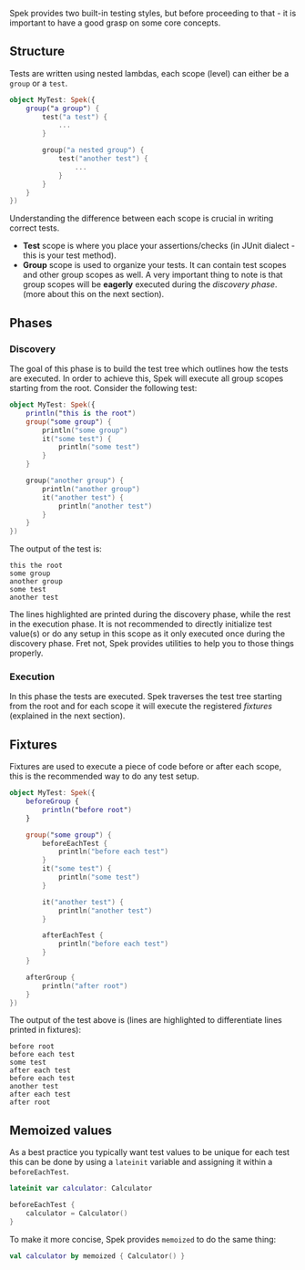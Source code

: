 Spek provides two built-in testing styles, but before proceeding to that - it is important to have a good
grasp on some core concepts.

## Structure
Tests are written using nested lambdas, each scope (level) can either be a `group` or a `test`.

```kotlin
object MyTest: Spek({
    group("a group") {
        test("a test") {
            ...
        }

        group("a nested group") {
            test("another test") {
                ...
            }
        }
    }
})
```

Understanding the difference between each scope is crucial in writing correct tests.

- **Test** scope is where you place your assertions/checks (in JUnit dialect - this is your test method).
- **Group** scope is used to organize your tests. It can contain test scopes and other group scopes as well.
  A very important thing to note is that group scopes will be **eagerly** executed during the *discovery phase*.
  (more about this on the next section).

## Phases
### Discovery
The goal of this phase is to build the test tree which outlines how the tests are executed. In order to achieve this, Spek
will execute all group scopes starting from the root. Consider the following test:

```kotlin
object MyTest: Spek({
    println("this is the root")
    group("some group") {
        println("some group")
        it("some test") {
            println("some test")
        }
    }

    group("another group") {
        println("another group")
        it("another test") {
            println("another test")
        }
    }
})
```
The output of the test is:
```text hl_lines="1 2 3"
this the root
some group
another group
some test
another test
```
The lines highlighted are printed during the discovery phase, while the rest in the execution phase. It is not recommended
to directly initialize test value(s) or do any setup in this scope as it only executed once during the discovery phase. Fret not,
Spek provides utilities to help you to those things properly.

### Execution
In this phase the tests are executed. Spek traverses the test tree starting from the root and for each scope it will execute
the registered *fixtures* (explained in the next section).

## Fixtures
Fixtures are used to execute a piece of code before or after each scope, this is the recommended way to do any test setup.
```kotlin
object MyTest: Spek({
    beforeGroup {
        println("before root")
    }

    group("some group") {
        beforeEachTest {
            println("before each test")
        }
        it("some test") {
            println("some test")
        }

        it("another test") {
            println("another test")
        }

        afterEachTest {
            println("before each test")
        }
    }

    afterGroup {
        println("after root")
    }
})
```

The output of the test above is (lines are highlighted to differentiate lines printed in fixtures):

```text hl_lines="3 6"
before root
before each test
some test
after each test
before each test
another test
after each test
after root
```

## Memoized values
As a best practice you typically want test values to be unique for each test this can be done by using a `lateinit` variable
and assigning it within a `beforeEachTest`.

```kotlin
lateinit var calculator: Calculator

beforeEachTest {
    calculator = Calculator()
}
```

To make it more concise, Spek provides `memoized` to do the same thing:

```kotlin
val calculator by memoized { Calculator() }
```